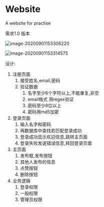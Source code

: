 # Website
A website for practise





需求1.0 版本



![image-20200901153306220](C:\Users\walter\AppData\Roaming\Typora\typora-user-images\image-20200901153306220.png)

![image-20200901153314575](C:\Users\walter\AppData\Roaming\Typora\typora-user-images\image-20200901153314575.png)





设计:

1. 注册页面
   1. 接受姓名,email,密码
   2. 验证数据 
      1. 名字至少6个字符以上,不能重复,非空
      2. email格式 用regex验证
      3. 密码至少8位以上
      4. 密码用md5加密
2. 登录页面
   1. 输入名字和密码
   2. 再数据库中查找若匹配登录成功
   3. 登录成功显示欢迎信息,跳转主页面
   4. 登录失败发送错误信息,转回登录页面
3. 主页面
   1. 发布框,发布按钮
   2. 其他人发布的信息
   3. 点赞按钮
   4. 删除按钮
4. 业务逻辑
   1. 登录权限
   2. 一般权限
   3. 管理员权限

